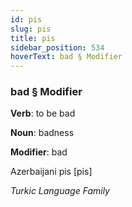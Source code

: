 ```yaml
---
id: pis
slug: pis
title: pis
sidebar_position: 534
hoverText: bad § Modifier
---
```


### bad § Modifier

**Verb**: to be bad

**Noun**: badness

**Modifier**: bad

Azerbaijani pis [pis]

*Turkic Language Family*